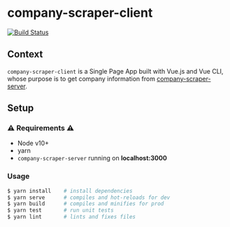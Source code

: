 # company-scraper-client

[![Build Status](https://travis-ci.com/nicolaspayot/company-scraper-client.svg?token=poc8X7Ros3wxLmbqaEpn&branch=master)](https://travis-ci.com/nicolaspayot/company-scraper-client)

## Context

`company-scraper-client` is a Single Page App built with Vue.js and Vue CLI, whose purpose is to get company information from [company-scraper-server](https://github.com/nicolaspayot/company-scraper-server).

## Setup

### ⚠️ Requirements ⚠️

- Node v10+
- yarn
- `company-scraper-server` running on **localhost:3000**

### Usage

```bash
$ yarn install    # install dependencies
$ yarn serve      # compiles and hot-reloads for dev
$ yarn build      # compiles and minifies for prod
$ yarn test       # run unit tests
$ yarn lint       # lints and fixes files
```
